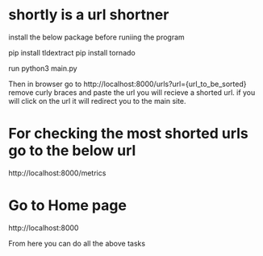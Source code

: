 # shortly is a url shortner 
install the below package before runiing the program

pip install tldextract
pip install tornado

run python3 main.py

Then in browser go to 
http://localhost:8000/urls?url={url_to_be_sorted}
remove curly braces and paste the url
you will recieve a shorted url. if you will click on the url it will redirect you to the main site.

# For checking the most shorted urls go to the below url

http://localhost:8000/metrics

# Go to Home page
http://localhost:8000

From here you can do all the above tasks